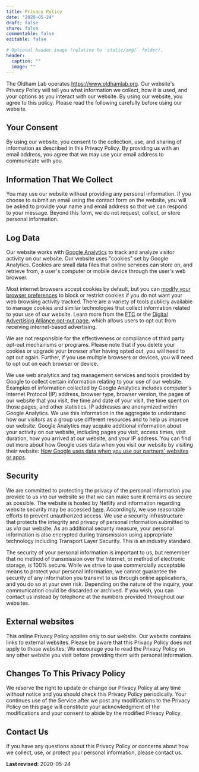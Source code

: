 ```yaml
---
title: Privacy Policy
date: "2020-05-24"
draft: false
share: false
commentable: false
editable: false

# Optional header image (relative to `static/img/` folder).
header:
  caption: ""
  image: ""
---
```


The Oldham Lab operates https://www.oldhamlab.org. Our website's Privacy Policy will tell you what information we collect, how it is used, and your options as you interact with our website. By using our website, you agree to this policy. Please read the following carefully before using our website. 

## Your Consent

By using our website, you consent to the collection, use, and sharing of information as described in this Privacy Policy. By providing us with an email address, you agree that we may use your email address to communicate with you. 

## Information That We Collect

You may use our website without providing any personal information. If you choose to submit an email using the contact form on the website, you will be asked to provide your name and email address so that we can respond to your message. Beyond this form, we do not request, collect, or store personal information. 

## Log Data

Our website works with [Google Analytics](https://marketingplatform.google.com/about/analytics/) to track and analyze visitor activity on our website. Our website uses "cookies" set by Google Analytics. Cookies are small data files that online services can store on, and retrieve from, a user's computer or mobile device through the user's web browser. 

Most internet browsers accept cookies by default, but you can [modify your browser preferences](https://www.howtogeek.com/63721/how-to-block-all-cookies-except-for-websites-you-use/) to block or restrict cookies if you do not want your web browsing activity tracked. There are a variety of tools publicly available to manage cookies and similar technologies that collect information related to your use of our website. Learn more from the [FTC](https://www.consumer.ftc.gov/articles/0042-online-tracking) or the [Digital Advertising Alliance opt-out page](https://optout.aboutads.info/?c=2&lang=EN), which allows users to opt out from receiving internet-based advertising. 

We are not responsible for the effectiveness or compliance of third party opt-out mechanisms or programs. Please note that if you delete your cookies or upgrade your browser after having opted out, you will need to opt out again. Further, if you use multiple browsers or devices, you will need to opt out on each browser or device. 

We use web analytics and tag management services and tools provided by Google to collect certain information relating to your use of our website. Examples of information collected by Google Analytics includes computer's Internet Protocol (IP) address, browser type, browser version, the pages of our website that you visit, the time and date of your visit, the time spent on those pages, and other statistics. IP addresses are anonymized within Google Analytics. We use this information in the aggregate to understand how our visitors as a group use different resources and to help us improve our website. Google Analytics may acquire additional information about your activity on our website, including pages you visit, access times, visit duration, how you arrived at our website, and your IP address. You can find out more about how Google uses data when you visit our website by visiting their website: [How Google uses data when you use our partners' websites or apps](www.google.com/policies/privacy/partners/).

## Security

We are committed to protecting the privacy of the personal information you provide to us *via* our website so that we can make sure it remains as secure as possible. The website is hosted by Netlify and information regarding website security may be accessed [here](https://www.netlify.com/security/). Accordingly, we use reasonable efforts to prevent unauthorized access. We use a security infrastructure that protects the integrity and privacy of personal information submitted to us *via* our website. As an additional security measure, your personal information is also encrypted during transmission using appropriate technology including Transport Layer Security. This is an industry standard.

The security of your personal information is important to us, but remember that no method of transmission over the Internet, or method of electronic storage, is 100% secure. While we strive to use commercially acceptable means to protect your personal information, we cannot guarantee the security of any information you transmit to us through online applications, and you do so at your own risk. Depending on the nature of the inquiry, your communication could be discarded or archived. If you wish, you can contact us instead by telephone at the numbers provided throughout our websites.

## External websites

This online Privacy Policy applies only to our website. Our website contains links to external websites. Please be aware that this Privacy Policy does not apply to those websites. We encourage you to read the Privacy Policy on any other website you visit before providing them with personal information. 

## Changes To This Privacy Policy

We reserve the right to update or change our Privacy Policy at any time without notice and you should check this Privacy Policy periodically. Your continues use of the Service after we post any modifications to the Privacy Policy on this page will constitute your acknowledgment of the modifications and your consent to abide by the modified Privacy Policy.

## Contact Us

If you have any questions about this Privacy Policy or concerns about how we collect, use, or protect your personal information, please contact us.

**Last revised:** 2020-05-24

